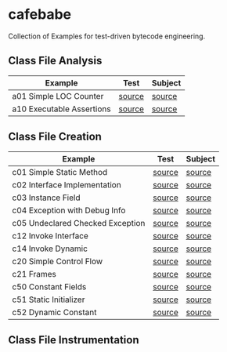 # cafebabe

Collection of Examples for test-driven bytecode engineering.


## Class File Analysis

Example                          | Test                                            | Subject
-------------------------------- | ----------------------------------------------- | -----------------------------------------------
a01 Simple LOC Counter           | [source](src/test/java/org/jacoco/cafebabe/a01) | [source](src/main/java/org/jacoco/cafebabe/a01)
a10 Executable Assertions        | [source](src/test/java/org/jacoco/cafebabe/a10) | [source](src/main/java/org/jacoco/cafebabe/a10)

## Class File Creation

Example                          | Test                                            | Subject
-------------------------------- | ----------------------------------------------- | -----------------------------------------------
c01 Simple Static Method         | [source](src/test/java/org/jacoco/cafebabe/c01) | [source](src/main/java/org/jacoco/cafebabe/c01)
c02 Interface Implementation     | [source](src/test/java/org/jacoco/cafebabe/c02) | [source](src/main/java/org/jacoco/cafebabe/c02)
c03 Instance Field               | [source](src/test/java/org/jacoco/cafebabe/c03) | [source](src/main/java/org/jacoco/cafebabe/c03)
c04 Exception with Debug Info    | [source](src/test/java/org/jacoco/cafebabe/c04) | [source](src/main/java/org/jacoco/cafebabe/c04)
c05 Undeclared Checked Exception | [source](src/test/java/org/jacoco/cafebabe/c05) | [source](src/main/java/org/jacoco/cafebabe/c05)
c12 Invoke Interface             | [source](src/test/java/org/jacoco/cafebabe/c12) | [source](src/main/java/org/jacoco/cafebabe/c12)
c14 Invoke Dynamic               | [source](src/test/java/org/jacoco/cafebabe/c14) | [source](src/main/java/org/jacoco/cafebabe/c14)
c20 Simple Control Flow          | [source](src/test/java/org/jacoco/cafebabe/c20) | [source](src/main/java/org/jacoco/cafebabe/c20)
c21 Frames                       | [source](src/test/java/org/jacoco/cafebabe/c21) | [source](src/main/java/org/jacoco/cafebabe/c21)
c50 Constant Fields              | [source](src/test/java/org/jacoco/cafebabe/c50) | [source](src/main/java/org/jacoco/cafebabe/c50)
c51 Static Initializer           | [source](src/test/java/org/jacoco/cafebabe/c51) | [source](src/main/java/org/jacoco/cafebabe/c51)
c52 Dynamic Constant             | [source](src/test/java/org/jacoco/cafebabe/c52) | [source](src/main/java/org/jacoco/cafebabe/c52)

## Class File Instrumentation
